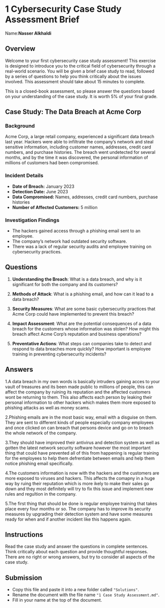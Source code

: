 # 1 Cybersecurity Case Study Assessment Brief

Name:**Nasser Alkhaldi**

## Overview

Welcome to your first cybersecurity case study assessment! This exercise is designed to introduce you to the critical field of cybersecurity through a real-world scenario. You will be given a brief case study to read, followed by a series of questions to help you think critically about the issues involved. This assessment should take about 15 minutes to complete.

This is a closed-book assessment, so please answer the questions based on your understanding of the case study. It is worth 5% of your final grade.

## Case Study: The Data Breach at Acme Corp

### Background

Acme Corp, a large retail company, experienced a significant data breach last year. Hackers were able to infiltrate the company’s network and steal sensitive information, including customer names, addresses, credit card numbers, and purchase histories. The breach went undetected for several months, and by the time it was discovered, the personal information of millions of customers had been compromised.

### Incident Details

- **Date of Breach:** January 2023
- **Detection Date:** June 2023
- **Data Compromised:** Names, addresses, credit card numbers, purchase histories
- **Number of Affected Customers:** 5 million

### Investigation Findings

- The hackers gained access through a phishing email sent to an employee.
- The company’s network had outdated security software.
- There was a lack of regular security audits and employee training on cybersecurity practices.

## Questions

1. **Understanding the Breach**: What is a data breach, and why is it significant for both the company and its customers?

2. **Methods of Attack**: What is a phishing email, and how can it lead to a data breach?

3. **Security Measures**: What are some basic cybersecurity practices that Acme Corp could have implemented to prevent this breach?

4. **Impact Assessment**: What are the potential consequences of a data breach for the customers whose information was stolen? How might this breach affect Acme Corp’s reputation and business operations?

5. **Preventative Actions**: What steps can companies take to detect and respond to data breaches more quickly? How important is employee training in preventing cybersecurity incidents?

## Answers

1.A data breach in my own words is basically intruders gaining acces to your vault of treasures and its been made public to millions of people, this can affect the company by ruining its reputation and the affected customers wont be returning to them. This also affects each person by leaking their personal information to other hackers which makes them more exposed to phishing attacks as well as money scams.

2.Phishing emails are in the most basic way, email with a disguise on them. They are sent to different kinds of people especially company employees and once clicked on can breach that persons device and go on to breach the whole network of the company.

3.They should have improved their antivirus and detection system as well as gotten the latest network security software however the most important thing that could have prevented all of this from happening is regular training for the employees to help them defrentiate between emails and help them notice phishing email specifically.

4.The customers information is now with the hackers and the customers are more exposed to viruses and hackers. This affects the comapny in a huge way by ruing their reputation which is more ikely to make their sales go down and they most definitely will try to fix this issue and implement new rules and regultion in the company.

5.The first thing that should be done is regular employee training that takes place every four months or so. The company has to improve its security measures by upgrading their detection system and have some measures ready for when and if another incident like this happens again.

## Instructions

Read the case study and answer the questions in complete sentences.
Think critically about each question and provide thoughtful responses.
There are no right or wrong answers, but try to consider all aspects of the case study.

## Submission

- Copy this file and paste it into a new folder called `"Solutions"`.
- Rename the document with the file name `"1 Case Study Assessment.md"`.
- Fill in your name at the top of the document.

